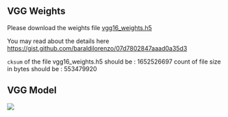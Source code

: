 ## VGG Weights

Please download the weights file [vgg16_weights.h5](https://github.com/stephen-olet/d/VQA_Demo/1xJbtMZzKv62PaohN1fRySZR6l9gHTz6Z/view?usp=sharing)

You may read about the details here <https://gist.github.com/baraldilorenzo/07d7802847aaad0a35d3>

`cksum` of the file vgg16_weights.h5 should be : 1652526697 
count of file size in bytes should be          : 553479920 

## VGG Model
<img src='https://github.com/stephen-olet/VQA_Demo/model_vgg.png'>
